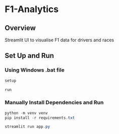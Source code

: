 # F1-Analytics
## Overview
Streamlit UI to visualise F1 data for drivers and races
## Set Up and Run
### Using Windows .bat file
```powershell
setup
```
```powershell
run
```
### Manually Install Dependencies and Run
```powershell
python -m venv venv
pip install -r requirements.txt
```
```powershell
streamlit run app.py
```

